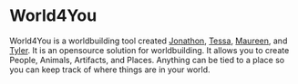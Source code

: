 # World4You
World4You is a worldbuilding tool created [Jonathon](https://github.com/JezzyDeves), [Tessa](https://github.com/tessstrube), [Maureen](https://github.com/McCormickPMP), and [Tyler](https://github.com/DocMTyler). It is an opensource solution for worldbuilding. It allows you to create People, Animals, Artifacts, and Places.
Anything can be tied to a place so you can keep track of where things are in your world.
